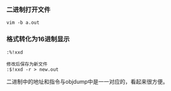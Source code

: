 

### 二进制打开文件

```shell
vim -b a.out

```



### 格式转化为16进制显示

```shell
:%!xxd

修改后保存为新文件
:$!xxd -r > new.out
```



二进制中的地址和指令与objdump中是一一对应的，看起来很方便。





```

```


